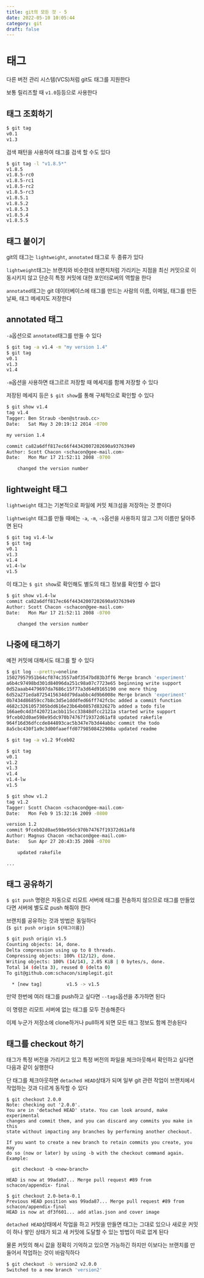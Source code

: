 ```yaml
---
title: git의 모든 것 - 5
date: 2022-05-10 10:05:44
category: git
draft: false
---
```


# 태그

다른 버전 관리 시스템(VCS)처럼 git도 태그를 지원한다

보통 릴리즈할 때 `v1.0`등등으로 사용한다

## 태그 조회하기

```sh
$ git tag
v0.1
v1.3
```

검색 패턴을 사용하여 태그를 검색 할 수도 있다

```sh
$ git tag -l "v1.8.5*"
v1.8.5
v1.8.5-rc0
v1.8.5-rc1
v1.8.5-rc2
v1.8.5-rc3
v1.8.5.1
v1.8.5.2
v1.8.5.3
v1.8.5.4
v1.8.5.5
```

## 태그 붙이기

git의 태그는 `lightweight`, `annotated` 태그로 두 종류가 있다

`lightweight`태그는 브랜치와 비슷한데 브랜치처럼 가리키는 지점을 최신 커밋으로 이동시키지 않고 단순히 특정 커밋에 대한 포인터로써의 역할을 한다

`annotated`태그는 git 데이터베이스에 태그를 만드는 사람의 이름, 이메일, 태그를 만든 날짜, 태그 메세지도 저장한다

## annotated 태그

`-a`옵션으로 `annotated`태그를 만들 수 있다

```sh
$ git tag -a v1.4 -m "my version 1.4"
$ git tag
v0.1
v1.3
v1.4
```

`-m`옵션을 사용하면 태그르르 저장할 때 메세지를 함께 저장할 수 있다

저장된 메세지 등은 `$ git show`를 통해 구체적으로 확인할 수 있다

```sh
$ git show v1.4
tag v1.4
Tagger: Ben Straub <ben@straub.cc>
Date:   Sat May 3 20:19:12 2014 -0700

my version 1.4

commit ca82a6dff817ec66f44342007202690a93763949
Author: Scott Chacon <schacon@gee-mail.com>
Date:   Mon Mar 17 21:52:11 2008 -0700

    changed the version number
```

## lightweight 태그

`lightweight` 태그는 기본적으로 파일에 커밋 체크섬을 저장하는 것 뿐이다

`lightweight` 태그를 만들 때에는 `-a`, `-m`, `-s`옵션을 사용하지 않고 그저 이름만 달아주면 된다

```sh
$ git tag v1.4-lw
$ git tag
v0.1
v1.3
v1.4
v1.4-lw
v1.5
```

이 태그는 `$ git show`로 확인해도 별도의 태그 정보를 확인할 수 없다

```sh
$ git show v1.4-lw
commit ca82a6dff817ec66f44342007202690a93763949
Author: Scott Chacon <schacon@gee-mail.com>
Date:   Mon Mar 17 21:52:11 2008 -0700

    changed the version number
```

## 나중에 태그하기

예전 커밋에 대해서도 태그를 할 수 있다

```sh
$ git log --pretty=oneline
15027957951b64cf874c3557a0f3547bd83b3ff6 Merge branch 'experiment'
a6b4c97498bd301d84096da251c98a07c7723e65 beginning write support
0d52aaab4479697da7686c15f77a3d64d9165190 one more thing
6d52a271eda8725415634dd79daabbc4d9b6008e Merge branch 'experiment'
0b7434d86859cc7b8c3d5e1dddfed66ff742fcbc added a commit function
4682c3261057305bdd616e23b64b0857d832627b added a todo file
166ae0c4d3f420721acbb115cc33848dfcc2121a started write support
9fceb02d0ae598e95dc970b74767f19372d61af8 updated rakefile
964f16d36dfccde844893cac5b347e7b3d44abbc commit the todo
8a5cbc430f1a9c3d00faaeffd07798508422908a updated readme
```

```sh
$ git tag -a v1.2 9fceb02
```

```sh
$ git tag
v0.1
v1.2
v1.3
v1.4
v1.4-lw
v1.5

$ git show v1.2
tag v1.2
Tagger: Scott Chacon <schacon@gee-mail.com>
Date:   Mon Feb 9 15:32:16 2009 -0800

version 1.2
commit 9fceb02d0ae598e95dc970b74767f19372d61af8
Author: Magnus Chacon <mchacon@gee-mail.com>
Date:   Sun Apr 27 20:43:35 2008 -0700

    updated rakefile

...
```

## 태그 공유하기

`$ git push` 명령은 자동으로 리모트 서버에 태그를 전송하지 않으므로 태그를 만들었다면 서버에 별도로 push 해줘야 한다

브랜치를 공유하는 것과 방법은 동일하다<br />
(`$ git push origin ${태그이름}`)

```sh
$ git push origin v1.5
Counting objects: 14, done.
Delta compression using up to 8 threads.
Compressing objects: 100% (12/12), done.
Writing objects: 100% (14/14), 2.05 KiB | 0 bytes/s, done.
Total 14 (delta 3), reused 0 (delta 0)
To git@github.com:schacon/simplegit.git

  * [new tag]         v1.5 -> v1.5
```

만약 한번에 여러 태그를 push하고 싶다면 `--tags`옵션을 추가하면 된다

이 명령은 리모트 서버에 없는 태그를 모두 전송해준다

이제 누군가 저장소에 clone하거나 pull하게 되면 모든 태그 정보도 함께 전송된다

## 태그를 checkout 하기

태그가 특정 버전을 가리키고 있고 특정 버전의 파일을 체크아웃해서 확인하고 싶다면 다음과 같이 실행한다

단 태그를 체크아웃하면 `detached HEAD`상태가 되며 일부 git 관련 작업이 브랜치에서 작업하는 것과 다르게 동작할 수 있다

```
$ git checkout 2.0.0
Note: checking out '2.0.0'.
You are in 'detached HEAD' state. You can look around, make experimental
changes and commit them, and you can discard any commits you make in this
state without impacting any branches by performing another checkout.

If you want to create a new branch to retain commits you create, you may
do so (now or later) by using -b with the checkout command again. Example:

  git checkout -b <new-branch>

HEAD is now at 99ada87... Merge pull request #89 from schacon/appendix- final

$ git checkout 2.0-beta-0.1
Previous HEAD position was 99ada87... Merge pull request #89 from schacon/appendix-final
HEAD is now at df3f601... add atlas.json and cover image
```

`detached HEAD`상태에서 작업을 하고 커밋을 만들면 태그는 그대로 있으나 새로운 커밋이 하나 쌓인 상태가 되고 새 커밋에 도달할 수 있는 방법이 따로 없게 된다

물론 커밋의 해시 값을 정확히 기억하고 있으면 가능하긴 하지만 이보다는 브랜치를 만들어서 작업하는 것이 바람직하다

```sh
$ git checkout -b version2 v2.0.0
Switched to a new branch 'version2'
```